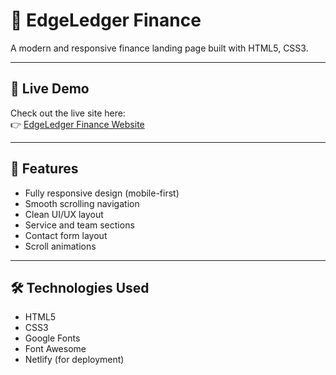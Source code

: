 # 💼 EdgeLedger Finance

A modern and responsive finance landing page built with HTML5, CSS3.

---

## 🔗 Live Demo

Check out the live site here:  
👉 [EdgeLedger Finance Website](https://edgeledgerfinance.netlify.app/)

---

## 📌 Features

- Fully responsive design (mobile-first)
- Smooth scrolling navigation
- Clean UI/UX layout
- Service and team sections
- Contact form layout
- Scroll animations

---

## 🛠️ Technologies Used

- HTML5
- CSS3
- Google Fonts
- Font Awesome
- Netlify (for deployment)
